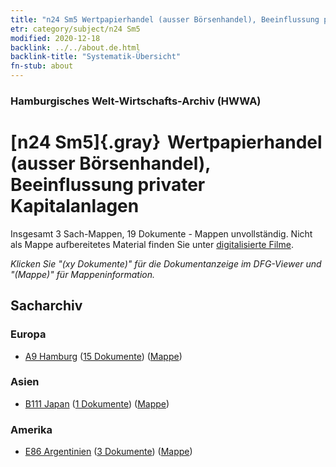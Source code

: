 ```yaml
---
title: "n24 Sm5 Wertpapierhandel (ausser Börsenhandel), Beeinflussung privater Kapitalanlagen"
etr: category/subject/n24 Sm5
modified: 2020-12-18
backlink: ../../about.de.html
backlink-title: "Systematik-Übersicht"
fn-stub: about
---
```


### Hamburgisches Welt-Wirtschafts-Archiv (HWWA)
# [n24 Sm5]{.gray}&#8201; Wertpapierhandel (ausser Börsenhandel), Beeinflussung privater Kapitalanlagen&#160; 




Insgesamt 3 Sach-Mappen, 19 Dokumente - Mappen unvollständig.
Nicht als Mappe aufbereitetes Material finden Sie unter [digitalisierte Filme](/film/h1_sh).

_Klicken Sie "(xy Dokumente)" für die Dokumentanzeige im DFG-Viewer und "(Mappe)" für Mappeninformation._

## Sacharchiv




### Europa

- [A9 Hamburg](../../../geo/about.de.html#A9) (<a href="https://dfg-viewer.de/show/?tx_dlf[id]=https://pm20.zbw.eu/mets/sh/1409xx/140905/1453xx/145364/public.mets.de.xml" target="_blank">15 Dokumente</a>) ([Mappe](http://purl.org/pressemappe20/folder/sh/140905,145364))

### Asien

- [B111 Japan](../../../geo/about.de.html#B111) (<a href="https://dfg-viewer.de/show/?tx_dlf[id]=https://pm20.zbw.eu/mets/sh/1412xx/141272/1453xx/145364/public.mets.de.xml" target="_blank">1 Dokumente</a>) ([Mappe](http://purl.org/pressemappe20/folder/sh/141272,145364))

### Amerika

- [E86 Argentinien](../../../geo/about.de.html#E86) (<a href="https://dfg-viewer.de/show/?tx_dlf[id]=https://pm20.zbw.eu/mets/sh/1416xx/141692/1453xx/145364/public.mets.de.xml" target="_blank">3 Dokumente</a>) ([Mappe](http://purl.org/pressemappe20/folder/sh/141692,145364))


